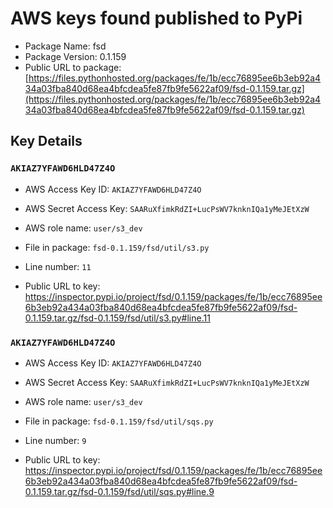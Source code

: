 # AWS keys found published to PyPi

* Package Name: fsd
* Package Version: 0.1.159
* Public URL to package: [https://files.pythonhosted.org/packages/fe/1b/ecc76895ee6b3eb92a434a03fba840d68ea4bfcdea5fe87fb9fe5622af09/fsd-0.1.159.tar.gz](https://files.pythonhosted.org/packages/fe/1b/ecc76895ee6b3eb92a434a03fba840d68ea4bfcdea5fe87fb9fe5622af09/fsd-0.1.159.tar.gz)

## Key Details

### `AKIAZ7YFAWD6HLD47Z4O`

* AWS Access Key ID: `AKIAZ7YFAWD6HLD47Z4O`
* AWS Secret Access Key: `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` 
* AWS role name: `user/s3_dev`
* File in package: `fsd-0.1.159/fsd/util/s3.py`
* Line number: `11`

* Public URL to key: https://inspector.pypi.io/project/fsd/0.1.159/packages/fe/1b/ecc76895ee6b3eb92a434a03fba840d68ea4bfcdea5fe87fb9fe5622af09/fsd-0.1.159.tar.gz/fsd-0.1.159/fsd/util/s3.py#line.11



### `AKIAZ7YFAWD6HLD47Z4O`

* AWS Access Key ID: `AKIAZ7YFAWD6HLD47Z4O`
* AWS Secret Access Key: `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` 
* AWS role name: `user/s3_dev`
* File in package: `fsd-0.1.159/fsd/util/sqs.py`
* Line number: `9`

* Public URL to key: https://inspector.pypi.io/project/fsd/0.1.159/packages/fe/1b/ecc76895ee6b3eb92a434a03fba840d68ea4bfcdea5fe87fb9fe5622af09/fsd-0.1.159.tar.gz/fsd-0.1.159/fsd/util/sqs.py#line.9


